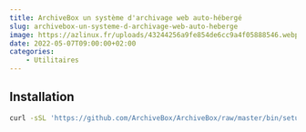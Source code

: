 ```yaml
---
title: ArchiveBox un système d'archivage web auto-hébergé
slug: archivebox-un-systeme-d-archivage-web-auto-heberge
image: https://azlinux.fr/uploads/43244256a9fe854de6cc9a4f05888546.webp
date: 2022-05-07T09:00:00+02:00
categories:
    - Utilitaires
---
```


## Installation

```bash
curl -sSL 'https://github.com/ArchiveBox/ArchiveBox/raw/master/bin/setup.sh' | sh
```
